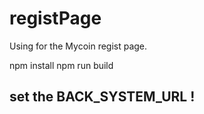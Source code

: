 # registPage
Using for the Mycoin regist page.

npm install
npm run build

## set the BACK_SYSTEM_URL !